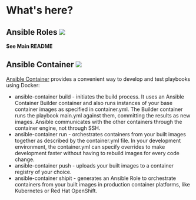 # What's here?

## Ansible Roles <img src="https://img.shields.io/badge/Implementation%20Status-Production-blue.svg" />
**See Main README**

## Ansible Container <img src="https://img.shields.io/badge/Implementation%20Status-WIP-red.svg" /> 

[Ansible Container](https://github.com/ansible/ansible-container) provides a convenient way to develop and test playbooks using Docker:

* ansible-container build - initiates the build process. It uses an Ansible Container Builder container and also runs instances of your base container images as specified in container.yml. The Builder container runs the playbook main.yml against them, committing the results as new images. Ansible communicates with the other containers through the container engine, not through SSH.
* ansible-container run - orchestrates containers from your built images together as described by the container.yml file. In your development environment, the container.yml can specify overrides to make development faster without having to rebuild images for every code change.
* ansible-container push - uploads your built images to a container registry of your choice.
* ansible-container shipit - generates an Ansible Role to orchestrate containers from your built images in production container platforms, like Kubernetes or Red Hat OpenShift.
